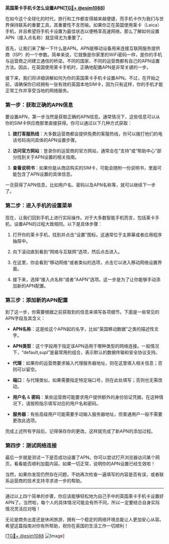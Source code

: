 **英国莱卡手机卡怎么设置APN[[TG💪+ @esim1088](https://t.me/s/esim1088)]**

在如今这个全球化的时代，旅行和工作都变得越来越便捷，而手机卡作为我们与世界保持联系的重要工具，其重要性不言而喻。如果你正在英国使用莱卡（Leica）手机，并且希望将手机卡设置为最佳状态以便畅享高速网络，那么了解如何设置APN（接入点名称）就显得尤为重要了。

首先，让我们来了解一下什么是APN。APN是移动设备用来连接互联网服务提供商（ISP）的一个参数。简单来说，它就像是你家里的WiFi密码一样，是你的手机与运营商之间建立通信的桥梁。不同的国家、不同的运营商都有自己的APN设置方法。因此，在英国使用莱卡手机时，正确地配置APN是非常关键的一步。

接下来，我们将详细讲解如何为你的英国莱卡手机卡设置APN。不过，在开始之前，请确保你已经拥有一张有效的英国本地SIM卡，因为只有这样，你的手机才能正常工作并享受当地的网络服务。

### 第一步：获取正确的APN信息

要设置APN，第一步当然是获取正确的APN信息。通常情况下，这些信息可以从你的SIM卡供应商那里直接获得。你可以通过以下几种方式获取：

1. **拨打客服热线**：大多数运营商都会提供免费的客服热线，你可以拨打他们的电话号码询问具体的APN设置步骤。
   
2. **访问官方网站**：登录你的运营商的官方网站，通常会在“支持”或“帮助中心”部分找到关于APN设置的相关指南。

3. **查看说明书**：如果你是从商店购买的SIM卡，可能会随附一份说明书，里面可能包含了APN设置的具体信息。

一旦获得了APN信息，比如用户名、密码以及APN名称等，就可以继续下一步了。

### 第二步：进入手机的设置菜单

现在，让我们回到手机上进行实际操作。对于大多数智能手机而言，包括莱卡手机，设置APN的过程大致相同。以下是具体步骤：

1. 打开你的莱卡手机，找到并点击“设置”图标。这通常位于主屏幕或者应用程序抽屉中。
   
2. 向下滚动直到看到“网络与互联网”选项，然后点击进入。

3. 在这里，你会看到“移动网络”或者类似的选项，点击它以进入移动网络设置界面。

4. 接下来，选择“接入点名称”或者“AAPN”选项。这一步是为了让你能够手动添加新的APN配置。

### 第三步：添加新的APN配置

到了这一步，你需要根据之前获取到的信息来填写各项细节。下面是一些常见的APN字段及其含义：

- **APN名称**：这是给这个APN起的名字，比如“英国移动数据”之类的描述性文字。
  
- **APN类型**：这个字段用于指定该APN适用于哪种类型的网络连接。一般情况下，“default,supl”是最常用的组合，表示默认的数据传输和安全协议支持。
  
- **代理**：如果你的运营商要求输入代理服务器地址，则在这里填入相关信息；否则可以留空。
  
- **端口**：与代理类似，如果需要指定特定端口号，则在此处填写；否则也无需改动。
  
- **用户名** & **密码**：某些运营商可能要求用户提供额外的身份验证凭据，在这种情况下，请按照指示填写对应的用户名和密码。
  
- **服务器**：有些高级用户可能需要手动输入服务器地址，但普通用户一般不需要更改此选项。

完成上述所有字段后，记得保存你的更改。这样就完成了新APN的添加过程。

### 第四步：测试网络连接

最后一步就是测试一下是否成功设置了APN。你可以尝试打开浏览器访问某个网页，看看能否顺利加载内容。如果一切正常，说明你的APN设置已经生效啦！

当然，如果你发现仍然存在问题，不妨再次检查一遍填写的内容是否有误，或者联系运营商的技术支持寻求进一步的帮助。

---

通过以上四个简单的步骤，你应该能够轻松地为自己手中的英国莱卡手机卡设置好APN了。当然啦，每个人的具体情况可能会有所不同，所以一定要结合自身实际情况灵活应对哦！

无论是商务出差还是休闲旅游，拥有一个稳定的网络环境总能让人更加安心从容。希望这篇指南对你有所帮助，祝你在英国的生活工作一切顺利！

[[TG💪+ @esim1088](https://t.me/s/esim1088) ![Image](https://i.postimg.cc/4NQfJmqS/Snipaste-2025-05-13-00-14-12.png)]